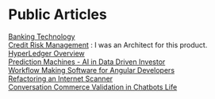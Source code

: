 # Public Articles
[Banking Technology](https://www.financialexpress.com/industry/banking-finance/digital-transformation-re-imagining-banking-experience-via-ibank/1529884/)
<br>
[Credit Risk Management](https://www.bctdigital.ai/rt360-credit-risk-suite/) : I was an Architect for this product.
<br>
[HyperLedger Overview](https://blog.bahwancybertek.com/an-introduction-to-blockchain-with-hyperledger/)
<br>
[Prediction Machines - AI in Data Driven Investor](https://medium.datadriveninvestor.com/prediction-machines-a-summary-278d3fdf94f1)
<br>
[Workflow Making Software for Angular Developers](https://medium.com/@ramkumariyer/workflow-making-software-in-javascript-html5-for-angular-developers-cbf87b2a0538)
<br>
[Refactoring an Internet Scanner](https://medium.com/@ramkumariyer/refactoring-an-internet-scanner-crawler-application-the-journey-dbc66d64e751)
<br>
[Conversation Commerce Validation  in Chatbots Life](https://chatbotslife.com/visualization-configuration-and-automated-testing-of-a-natural-language-processing-application-81fedd933412?gi=af9a2ca95fb6)

